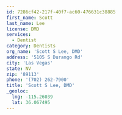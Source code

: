 ```yaml
---
id: 7286cf42-217f-40f7-ac60-476631c38885
first_name: Scott
last_name: Lee
license: DMD
services:
  - Dentist
category: Dentists
org_name: 'Scott S Lee, DMD'
address: '5105 S Durango Rd'
city: 'Las Vegas'
state: NV
zip: '89113'
phone: '(702) 262-7900'
title: 'Scott S Lee, DMD'
_geoloc:
  lng: -115.26039
  lat: 36.067495
---
```


